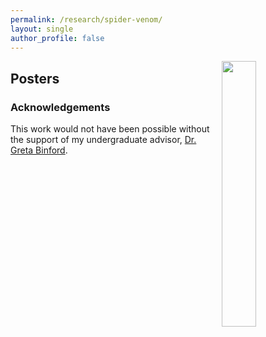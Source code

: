 ```yaml
---
permalink: /research/spider-venom/
layout: single
author_profile: false
---
```


<img align="right" width="33%" margin-left="20px" src="/assets/images/aboutme1.jpg">

## Posters

### Acknowledgements

This work would not have been possible without the support of my undergraduate advisor, [Dr. Greta Binford](https://college.lclark.edu/live/profiles/22-greta-binford). 